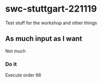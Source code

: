 # swc-stuttgart-221119
Test stuff for the workshop and other things

## As much input as I want
Not much
### Do it
Execute order 66
